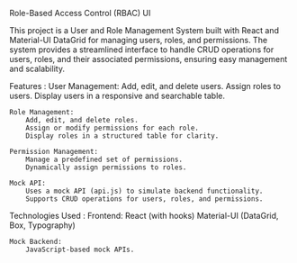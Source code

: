 Role-Based Access Control (RBAC) UI

This project is a User and Role Management System built with React and Material-UI DataGrid for managing users, roles, and permissions. The system provides a streamlined interface to handle CRUD operations for users, roles, and their associated permissions, ensuring easy management and scalability.

Features :
    User Management:
        Add, edit, and delete users.
        Assign roles to users.
        Display users in a responsive and searchable table.

    Role Management:
        Add, edit, and delete roles.
        Assign or modify permissions for each role.
        Display roles in a structured table for clarity.

    Permission Management:
        Manage a predefined set of permissions.
        Dynamically assign permissions to roles.

    Mock API:
        Uses a mock API (api.js) to simulate backend functionality.
        Supports CRUD operations for users, roles, and permissions.

Technologies Used :
    Frontend:
        React (with hooks)
        Material-UI (DataGrid, Box, Typography)

    Mock Backend:
        JavaScript-based mock APIs.

    
